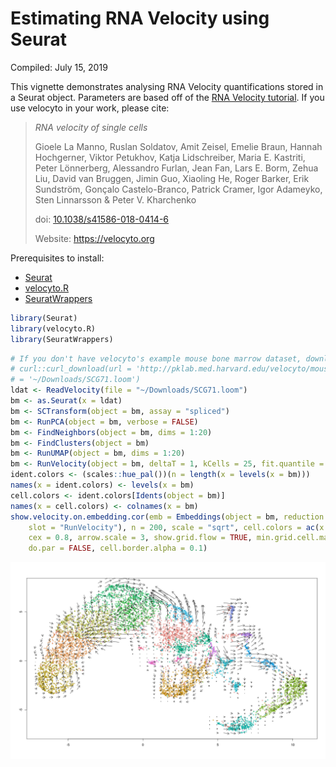Estimating RNA Velocity using Seurat
================
Compiled: July 15, 2019

This vignette demonstrates analysing RNA Velocity quantifications stored in a Seurat object. Parameters are based off of the [RNA Velocity tutorial](http://pklab.med.harvard.edu/velocyto/notebooks/R/SCG71.nb.html). If you use velocyto in your work, please cite:

> *RNA velocity of single cells*
>
> Gioele La Manno, Ruslan Soldatov, Amit Zeisel, Emelie Braun, Hannah Hochgerner, Viktor Petukhov, Katja Lidschreiber, Maria E. Kastriti, Peter Lönnerberg, Alessandro Furlan, Jean Fan, Lars E. Borm, Zehua Liu, David van Bruggen, Jimin Guo, Xiaoling He, Roger Barker, Erik Sundström, Gonçalo Castelo-Branco, Patrick Cramer, Igor Adameyko, Sten Linnarsson & Peter V. Kharchenko
>
> doi: [10.1038/s41586-018-0414-6](https://doi.org/10.1038/s41586-018-0414-6)
>
> Website: <https://velocyto.org>

Prerequisites to install:

-   [Seurat](https://satijalab.org/seurat/install)
-   [velocyto.R](https://github.com/velocyto-team/velocyto.R)
-   [SeuratWrappers](https://github.com/satijalab/seurat-wrappers)

``` r
library(Seurat)
library(velocyto.R)
library(SeuratWrappers)
```

``` r
# If you don't have velocyto's example mouse bone marrow dataset, download with the CURL command
# curl::curl_download(url = 'http://pklab.med.harvard.edu/velocyto/mouseBM/SCG71.loom', destfile
# = '~/Downloads/SCG71.loom')
ldat <- ReadVelocity(file = "~/Downloads/SCG71.loom")
bm <- as.Seurat(x = ldat)
bm <- SCTransform(object = bm, assay = "spliced")
bm <- RunPCA(object = bm, verbose = FALSE)
bm <- FindNeighbors(object = bm, dims = 1:20)
bm <- FindClusters(object = bm)
bm <- RunUMAP(object = bm, dims = 1:20)
bm <- RunVelocity(object = bm, deltaT = 1, kCells = 25, fit.quantile = 0.02)
ident.colors <- (scales::hue_pal())(n = length(x = levels(x = bm)))
names(x = ident.colors) <- levels(x = bm)
cell.colors <- ident.colors[Idents(object = bm)]
names(x = cell.colors) <- colnames(x = bm)
show.velocity.on.embedding.cor(emb = Embeddings(object = bm, reduction = "umap"), vel = Tool(object = bm, 
    slot = "RunVelocity"), n = 200, scale = "sqrt", cell.colors = ac(x = cell.colors, alpha = 0.5), 
    cex = 0.8, arrow.scale = 3, show.grid.flow = TRUE, min.grid.cell.mass = 0.5, grid.n = 40, arrow.lwd = 1, 
    do.par = FALSE, cell.border.alpha = 0.1)
```

![](velocity_files/figure-markdown_github/load_data-1.png)
